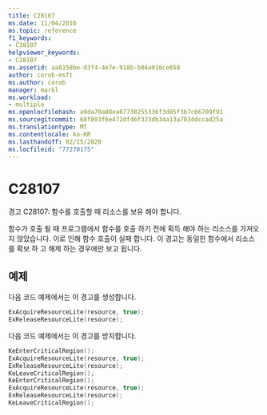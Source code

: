 ```yaml
---
title: C28107
ms.date: 11/04/2016
ms.topic: reference
f1_keywords:
- C28107
helpviewer_keywords:
- C28107
ms.assetid: aa8158be-d3f4-4e7e-918b-b04a910ce658
author: corob-msft
ms.author: corob
manager: markl
ms.workload:
- multiple
ms.openlocfilehash: a9da70a88ea07738255336f3d85f3b7c66709f91
ms.sourcegitcommit: 68f893f6e472df46f323db34a13a7034dccad25a
ms.translationtype: MT
ms.contentlocale: ko-KR
ms.lasthandoff: 02/15/2020
ms.locfileid: "77270175"
---
```

# <a name="c28107"></a>C28107
경고 C28107: 함수를 호출할 때 리소스를 보유 해야 합니다.

 함수가 호출 될 때 프로그램에서 함수를 호출 하기 전에 획득 해야 하는 리소스를 가져오지 않았습니다. 이로 인해 함수 호출이 실패 합니다. 이 경고는 동일한 함수에서 리소스를 확보 하 고 해제 하는 경우에만 보고 됩니다.

## <a name="example"></a>예제
 다음 코드 예제에서는 이 경고를 생성합니다.

```cpp
ExAcquireResourceLite(resource, true);
ExReleaseResourceLite(resource);
```

 다음 코드 예제에서는 이 경고를 방지합니다.

```cpp
KeEnterCriticalRegion();
ExAcquireResourceLite(resource, true);
ExReleaseResourceLite(resource);
KeLeaveCriticalRegion();
KeEnterCriticalRegion();
ExAcquireResourceLite(resource, true);
ExReleaseResourceLite(resource);
KeLeaveCriticalRegion();
```
